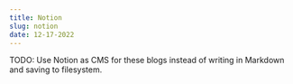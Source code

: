 ```yaml
---
title: Notion
slug: notion
date: 12-17-2022
---
```


TODO: Use Notion as CMS for these blogs instead of writing in Markdown and saving to filesystem.

